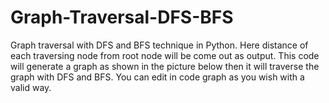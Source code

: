# Graph-Traversal-DFS-BFS
Graph traversal with DFS and BFS technique in Python. Here distance of each traversing node from root node will be come out as output. This code will generate a graph as shown in the picture below then it will traverse the graph with DFS and BFS.
You can edit in code graph as you wish with a valid way.
